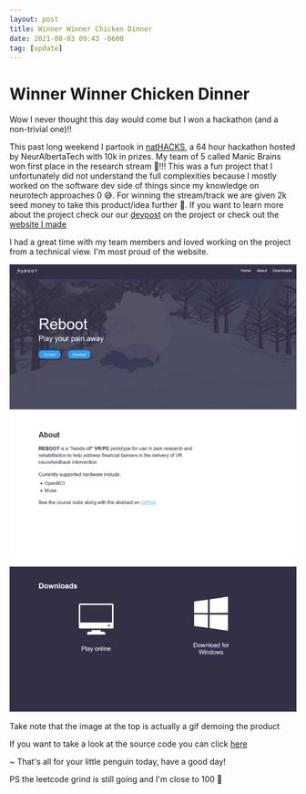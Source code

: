 ```yaml
---
layout: post
title: Winner Winner Chicken Dinner
date: 2021-08-03 09:43 -0600
tag: [update]
---
```


# Winner Winner Chicken Dinner

Wow I never thought this day would come but I won a hackathon (and a non-trivial one)!!

This past long weekend I partook in [natHACKS](https://nathacks.devpost.com/), a 64 hour hackathon hosted by NeurAlbertaTech with 10k in prizes. My team of 5 called Manic Brains won first place in the research stream 🎉!!! This was a fun project that I unfortunately did not understand the full complexities because I mostly worked on the software dev side of things since my knowledge on neurotech approaches 0 😅. For winning the stream/track we are given 2k seed money to take this product/idea further 🤩. If you want to learn more about the project check our our [devpost](https://devpost.com/software/reboot-0eyc7p) on the project or check out the [website I made](https://rebootgame.vercel.app/)

I had a great time with my team members and loved working on the project from a technical view. I'm most proud of the website.

![website_screenshot](../assets/img/other/website_screenshot.png)

Take note that the image at the top is actually a gif demoing the product

If you want to take a look at the source code you can click [here](https://github.com/Zeyu-Li/Reboot)


~ That's all for your little penguin today, have a good day!

PS the leetcode grind is still going and I'm close to 100 👀